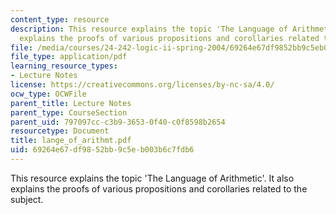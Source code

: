 ```yaml
---
content_type: resource
description: This resource explains the topic 'The Language of Arithmetic'. It also
  explains the proofs of various propositions and corollaries related to the subject.
file: /media/courses/24-242-logic-ii-spring-2004/69264e67df9852bb9c5eb003b6c7fdb6_lange_of_arithmt.pdf
file_type: application/pdf
learning_resource_types:
- Lecture Notes
license: https://creativecommons.org/licenses/by-nc-sa/4.0/
ocw_type: OCWFile
parent_title: Lecture Notes
parent_type: CourseSection
parent_uid: 797097cc-c3b9-3653-0f40-c0f8598b2654
resourcetype: Document
title: lange_of_arithmt.pdf
uid: 69264e67-df98-52bb-9c5e-b003b6c7fdb6
---
```

This resource explains the topic 'The Language of Arithmetic'. It also explains the proofs of various propositions and corollaries related to the subject.